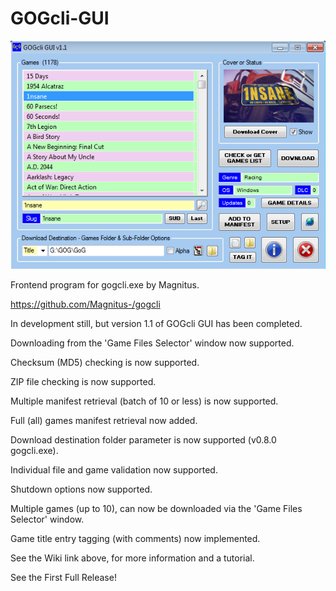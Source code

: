 # GOGcli-GUI

![gogcli_main_5](https://github.com/Twombs/GOGcli-GUI/blob/main/Screenshots/gogcli_main_10.png?raw=true)

Frontend program for gogcli.exe by Magnitus.

https://github.com/Magnitus-/gogcli

In development still, but version 1.1 of GOGcli GUI has been completed.

Downloading from the 'Game Files Selector' window now supported.

Checksum (MD5) checking is now supported.

ZIP file checking is now supported.

Multiple manifest retrieval (batch of 10 or less) is now supported.

Full (all) games manifest retrieval now added.

Download destination folder parameter is now supported (v0.8.0 gogcli.exe).

Individual file and game validation now supported.

Shutdown options now supported.

Multiple games (up to 10), can now be downloaded via the 'Game Files Selector' window.

Game title entry tagging (with comments) now implemented.

See the Wiki link above, for more information and a tutorial.

See the First Full Release!
